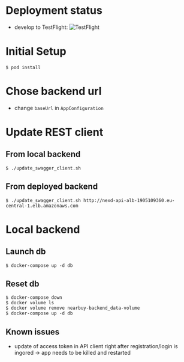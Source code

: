 # Deployment status


- develop to TestFlight: ![TestFlight](https://github.com/NexdApp/nexd-ios/workflows/TestFlight/badge.svg?branch=develop)

# Initial Setup

```
$ pod install
```

# Chose backend url

- change `baseUrl` in `AppConfiguration`

# Update REST client

## From local backend

```
$ ./update_swagger_client.sh
```

## From deployed backend

```
$ ./update_swagger_client.sh http://nexd-api-alb-1905109360.eu-central-1.elb.amazonaws.com
```

# Local backend

## Launch db

```
$ docker-compose up -d db
```

## Reset db

```
$ docker-compose down
$ docker volume ls
$ docker volume remove nearbuy-backend_data-volume
$ docker-compose up -d db
```

## Known issues

- update of access token in API client right after registration/login is ingored -> app needs to be killed and restarted
